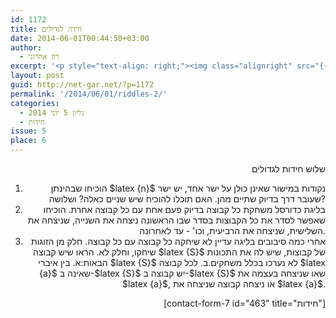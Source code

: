 ```yaml
---
id: 1172
title: חידה לגדולים
date: 2014-06-01T00:44:50+03:00
author:
  - רון אהרוני
excerpt: '<p style="text-align: right;"><img class="alignright" src="{{site.baseurl}}/assets/img/2014/01/qustion2.png" alt="qustion2" width="100" height="90" />חידה מעניינת לילדים גדולים.</p>'
layout: post
guid: http://net-gar.net/?p=1172
permalink: '/2014/06/01/riddles-2/'
categories:
  - גליון 5 יוני 2014
  - חידות
issue: 5
place: 6
---
```

<p style="text-align: right;">
  שלוש חידות לגדולים
</p>

<ol style="text-align: right;">
  <li>
    הוכיחו שבהינתן $latex {n}$ נקודות במישור שאינן כולן על ישר אחד, יש ישר שעובר דרך בדיוק שתיים מהן. האם תוכלו להוכיח שיש שניים כאלה? ושלושה?
  </li>
  <li>
    בליגת כדורסל משחקת כל קבוצה בדיוק פעם אחת עם כל קבוצה אחרת. הוכיחו שאפשר לסדר את כל הקבוצות בסדר שבו הראשונה ניצחה את השנייה, שניצחה את השלישית, שניצחה את הרביעית, וכו' - עד לאחרונה.
  </li>
  <li>
    אחרי כמה סיבובים בליגה עדיין לא שיחקה כל קבוצה עם כל קבוצה. חלק מן הזוגות שיחקו, וחלק לא. הראו שיש קבוצה $latex {S}$ של קבוצות, שיש לה את התכונות הבאות:א. בין איברי $latex {S}$ לא נערכו בכלל משחקים.ב. לכל קבוצה $latex {a}$ שאינה ב-$latex {S}$ יש קבוצה ב-$latex {S}$ שאו שניצחה בעצמה את $latex {a}$, או ניצחה קבוצה שניצחה את $latex {a}$.
  </li>
</ol>

<p style="text-align: right;">
  [contact-form-7 id="463" title="חידות"]
</p>